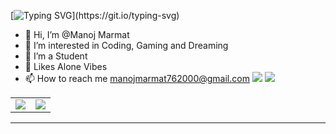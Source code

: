 
<!-- <img src=images/header.svg alt="Hi there! How are you doing?"/> -->
[![Typing SVG](https://readme-typing-svg.herokuapp.com?color=%232CFF05&multiline=true&height=60&lines=Final+Year+Student%2C;____Manoj+Marmat.)](https://git.io/typing-svg)
- 👋 Hi, I’m @Manoj Marmat
- 👀 I’m interested in Coding, Gaming and Dreaming 
- 🌱 I’m a Student
- 💞️ Likes Alone Vibes 
- 📫 How to reach me manojmarmat762000@gmail.com
[![](https://img.shields.io/badge/Manoj_Marmat-%23181717?style=flat-square&logo=linkedin&logoColor=0077b5)](https://www.linkedin.com/in/manoj-marmat-974027190/)
[![](https://img.shields.io/badge/-@Manoj_Marmat-%23181717?style=flat-square&logo=github)](https://github.com/manoj0marmat)

<!-- <p align="center">
<img src=images/stat.svg alt="image"/>
</p> -->

<table><tr><td><img src="https://github-readme-stats.vercel.app/api?username=Manoj0Marmat&show_icons=true&theme=gotham" /></td><td><img src="http://github-readme-streak-stats.herokuapp.com?user=Manoj0Marmat&theme=gotham"/></td></tr></table>

<hr>

<!-- [![GitHub Streak](http://github-readme-streak-stats.herokuapp.com?user=Manoj0Marmat&theme=blood-dark)](https://git.io/streak-stats) [![Top Langs](https://github-readme-stats.vercel.app/api/top-langs/?username=Manoj0Marmat&layout=compact&theme=dracula&langs_count=5)](https://github.com/Manoj0Marmat/github-readme-stats) -->



<!-- [![Manoj's github activity graph](https://activity-graph.herokuapp.com/graph?username=Manoj0Marmat&theme=rogue)](https://github.com/ashutosh00710/github-readme-activity-graph) -->





<!--
**Manoj0Marmat/Manoj0Marmat** is a ✨ _special_ ✨ repository because its `README.md` (this file) appears on your GitHub profile.

Here are some ideas to get you started:

- 🔭 I’m currently working on ...
- 🌱 I’m currently learning ...
- 👯 I’m looking to collaborate on ...
- 🤔 I’m looking for help with ...
- 💬 Ask me about ...
- 📫 How to reach me: ...
- 😄 Pronouns: ...
- ⚡ Fun fact: ...
-->
